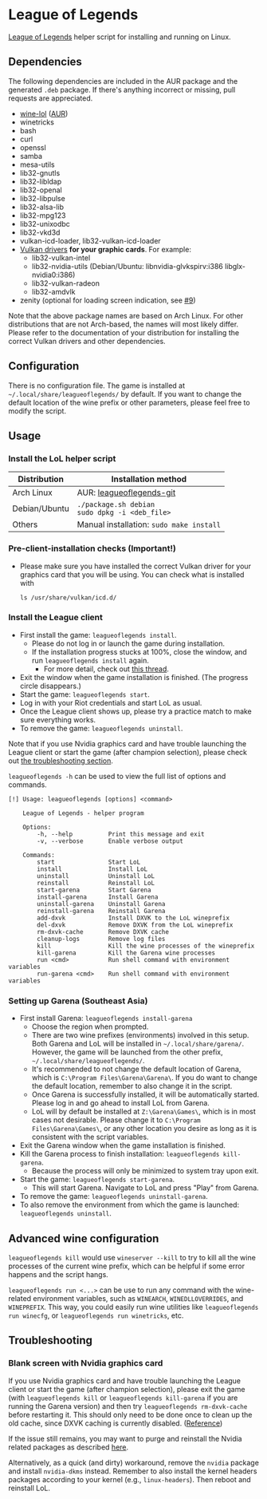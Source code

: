# League of Legends

[League of Legends](https://www.leagueoflegends.com) helper script for installing and
running on Linux.


## Dependencies

The following dependencies are included in the AUR package and the generated
`.deb` package. If there's anything incorrect or missing, pull requests are
appreciated.

- [wine-lol](https://github.com/M-Reimer/wine-lol)
    ([AUR](https://aur.archlinux.org/packages/wine-lol))
- winetricks
- bash
- curl
- openssl
- samba
- mesa-utils
- lib32-gnutls
- lib32-libldap
- lib32-openal
- lib32-libpulse
- lib32-alsa-lib
- lib32-mpg123
- lib32-unixodbc
- lib32-vkd3d
- vulkan-icd-loader, lib32-vulkan-icd-loader
- [Vulkan drivers](https://wiki.archlinux.org/title/Vulkan) **for your graphic
  cards**. For example:
    - lib32-vulkan-intel
    - lib32-nvidia-utils (Debian/Ubuntu: libnvidia-glvkspirv:i386 libglx-nvidia0:i386)
    - lib32-vulkan-radeon
    - lib32-amdvlk
- zenity (optional for loading screen indication, see
    [#9](https://github.com/kyechou/leagueoflegends/pull/9))

Note that the above package names are based on Arch Linux. For other
distributions that are not Arch-based, the names will most likely differ.
Please refer to the documentation of your distribution for installing the
correct Vulkan drivers and other dependencies.


## Configuration

There is no configuration file. The game is installed at
`~/.local/share/leagueoflegends/` by default. If you want to change the default
location of the wine prefix or other parameters, please feel free to modify the
script.


## Usage

### Install the LoL helper script

| Distribution  | Installation method                                                                |
|---------------|------------------------------------------------------------------------------------|
| Arch Linux    | AUR: [leagueoflegends-git](https://aur.archlinux.org/packages/leagueoflegends-git) |
| Debian/Ubuntu | `./package.sh debian` <br/> `sudo dpkg -i <deb_file>`                              |
| Others        | Manual installation: `sudo make install`                                           |

### Pre-client-installation checks (Important!)

* Please make sure you have installed the correct Vulkan driver for your
  graphics card that you will be using. You can check what is installed with
  ```
  ls /usr/share/vulkan/icd.d/
  ```

### Install the League client

* First install the game: `leagueoflegends install`.
    * Please do not log in or launch the game during installation.
    * If the installation progress stucks at 100%, close the window, and run
    `leagueoflegends install` again.
        * For more detail, check out [this thread](https://www.reddit.com/r/leagueoflinux/comments/qavc89/install_stuck_on_downloading_100/).
* Exit the window when the game installation is finished. (The progress circle
  disappears.)
* Start the game: `leagueoflegends start`.
* Log in with your Riot credentials and start LoL as usual.
* Once the League client shows up, please try a practice match to make sure
  everything works.
* To remove the game: `leagueoflegends uninstall`.

Note that if you use Nvidia graphics card and have trouble launching the League
client or start the game (after champion selection), please check out [the
troubleshooting section](#blank-screen-with-nvidia-graphics-card).

`leagueoflegends -h` can be used to view the full list of options and commands.

```
[!] Usage: leagueoflegends [options] <command>

    League of Legends - helper program

    Options:
        -h, --help          Print this message and exit
        -v, --verbose       Enable verbose output

    Commands:
        start               Start LoL
        install             Install LoL
        uninstall           Uninstall LoL
        reinstall           Reinstall LoL
        start-garena        Start Garena
        install-garena      Install Garena
        uninstall-garena    Uninstall Garena
        reinstall-garena    Reinstall Garena
        add-dxvk            Install DXVK to the LoL wineprefix
        del-dxvk            Remove DXVK from the LoL wineprefix
        rm-dxvk-cache       Remove DXVK cache
        cleanup-logs        Remove log files
        kill                Kill the wine processes of the wineprefix
        kill-garena         Kill the Garena wine processes
        run <cmd>           Run shell command with environment variables
        run-garena <cmd>    Run shell command with environment variables
```

### Setting up Garena (Southeast Asia)

* First install Garena: `leagueoflegends install-garena`
    * Choose the region when prompted.
    * There are two wine prefixes (environments) involved in this setup. Both
      Garena and LoL will be installed in `~/.local/share/garena/`. However,
      the game will be launched from the other prefix,
      `~/.local/share/leagueoflegends/`.
    * It's recommended to not change the default location of Garena, which is
      `C:\Program Files\Garena\Garena\`. If you do want to change the default
      location, remember to also change it in the script.
    * Once Garena is successfully installed, it will be automatically started.
      Please log in and go ahead to install LoL from Garena.
    * LoL will by default be installed at `Z:\Garena\Games\`, which is in most
      cases not desirable. Please change it to `C:\Program Files\Garena\Games\`,
      or any other location you desire as long as it is consistent with the
      script variables.
* Exit the Garena window when the game installation is finished.
* Kill the Garena process to finish installation: `leagueoflegends kill-garena`.
    * Because the process will only be minimized to system tray upon exit.
* Start the game: `leagueoflegends start-garena`.
    * This will start Garena. Navigate to LoL and press "Play" from Garena.
* To remove the game: `leagueoflegends uninstall-garena`.
* To also remove the environment from which the game is launched:
  `leagueoflegends uninstall`.


## Advanced wine configuration

`leagueoflegends kill` would use `wineserver --kill` to try to kill all the wine
processes of the current wine prefix, which can be helpful if some error
happens and the script hangs.

`leagueoflegends run <...>` can be use to run any command with the wine-related
environment variables, such as `WINEARCH`, `WINEDLLOVERRIDES`, and `WINEPREFIX`.
This way, you could easily run wine utilities like `leagueoflegends run
winecfg`, or `leagueoflegends run winetricks`, etc.


## Troubleshooting

### Blank screen with Nvidia graphics card

If you use Nvidia graphics card and have trouble launching the League client or
start the game (after champion selection), please exit the game (with
`leagueoflegends kill` or `leagueoflegends kill-garena` if you are running the
Garena version) and then try `leagueoflegends rm-dxvk-cache` before restarting
it. This should only need to be done once to clean up the old cache, since DXVK
caching is currently disabled.
([Reference](https://www.reddit.com/r/leagueoflinux/comments/skyg70/fixing_the_nvidia_495_black_screen_crash_problem/))

If the issue still remains, you may want to purge and reinstall the Nvidia
related packages as described
[here](https://www.reddit.com/r/leagueoflinux/comments/r0oo0p/i_got_league_working_again_on_my_nvidia_drivers/).

Alternatively, as a quick (and dirty) workaround, remove the `nvidia` package
and install `nvidia-dkms` instead. Remember to also install the kernel headers
packages according to your kernel (e.g., `linux-headers`). Then reboot and
reinstall LoL.
